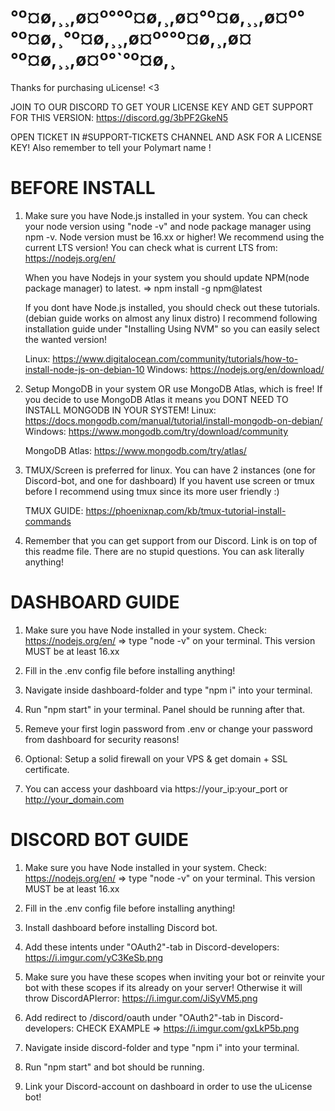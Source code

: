 # °º¤ø,¸¸,ø¤º°°º¤ø,¸,ø¤°º¤ø,¸¸,ø¤º°°º¤ø,¸°º¤ø,¸¸,ø¤º°°º¤ø,¸,ø¤°º¤ø,¸¸,ø¤º°`°º¤ø,¸

Thanks for purchasing uLicense! <3

JOIN TO OUR DISCORD TO GET YOUR LICENSE KEY AND GET SUPPORT FOR
THIS VERSION: https://discord.gg/3bPF2GkeN5

OPEN TICKET IN #SUPPORT-TICKETS CHANNEL AND ASK FOR A LICENSE KEY!
Also remember to tell your Polymart name !

# BEFORE INSTALL

1.  Make sure you have Node.js installed in your system. You can check your node version using
    "node -v" and node package manager using npm -v. Node version must be 16.xx or higher!
    We recommend using the current LTS version! You can check what is current LTS from:
    https://nodejs.org/en/

    When you have Nodejs in your system you should update NPM(node package manager) to latest.
    => npm install -g npm@latest

    If you dont have Node.js installed, you should check out these tutorials. (debian guide works on almost any linux distro)
    I recommend following installation guide under "Installing Using NVM" so you can easily select the wanted version!

    Linux: https://www.digitalocean.com/community/tutorials/how-to-install-node-js-on-debian-10
    Windows: https://nodejs.org/en/download/

2.  Setup MongoDB in your system OR use MongoDB Atlas, which is free!
    If you decide to use MongoDB Atlas it means you DONT NEED TO INSTALL MONGODB IN YOUR SYSTEM!
    Linux: https://docs.mongodb.com/manual/tutorial/install-mongodb-on-debian/
    Windows: https://www.mongodb.com/try/download/community

    MongoDB Atlas: https://www.mongodb.com/try/atlas/

3.  TMUX/Screen is preferred for linux. You can have 2 instances (one for Discord-bot, and one for dashboard)
    If you havent use screen or tmux before I recommend using tmux since its more user friendly :)

    TMUX GUIDE: https://phoenixnap.com/kb/tmux-tutorial-install-commands

4.  Remember that you can get support from our Discord. Link is on top of this readme file.
    There are no stupid questions. You can ask literally anything!

# DASHBOARD GUIDE

1.  Make sure you have Node installed in your system. Check: https://nodejs.org/en/
    => type "node -v" on your terminal. This version MUST be at least 16.xx

2.  Fill in the .env config file before installing anything!

3.  Navigate inside dashboard-folder and type "npm i" into your terminal.

4.  Run "npm start" in your terminal. Panel should be running after that.

5.  Remeve your first login password from .env or change your password from dashboard
    for security reasons!

6.  Optional: Setup a solid firewall on your VPS & get domain + SSL certificate.

7.  You can access your dashboard via https://your_ip:your_port or http://your_domain.com

# DISCORD BOT GUIDE

1.  Make sure you have Node installed in your system. Check: https://nodejs.org/en/
    => type "node -v" on your terminal. This version MUST be at least 16.xx

2.  Fill in the .env config file before installing anything!

3.  Install dashboard before installing Discord bot.

4.  Add these intents under "OAuth2"-tab in Discord-developers: https://i.imgur.com/yC3KeSb.png

5.  Make sure you have these scopes when inviting your bot or reinvite your bot with these scopes if its already on your server!
    Otherwise it will throw DiscordAPIerror: https://i.imgur.com/JiSyVM5.png

6.  Add redirect to /discord/oauth under "OAuth2"-tab in Discord-developers: CHECK EXAMPLE => https://i.imgur.com/gxLkP5b.png

7.  Navigate inside discord-folder and type "npm i" into your terminal.

8.  Run "npm start" and bot should be running.

9.  Link your Discord-account on dashboard in order to use the uLicense bot!
